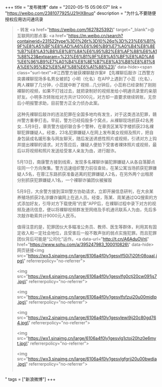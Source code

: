 +++
title = "发布微博"
date = "2020-05-15 05:06:07"
link = "https://weibo.com/2381077925/J21HX8nuq"
description = "为什么不要随便授权应用访问通讯录<br><blockquote> - 转发 <a href=\"https://weibo.com/1627825392\" target=\"_blank\">@互联网的那点事</a>: <a href=\"https://m.weibo.cn/search?containerid=231522type%3D1%26t%3D10%26q%3D%23%E6%B1%9F%E8%A5%BF%E8%AD%A6%E6%96%B9%E7%A0%B4%E8%8E%B7%E8%A3%B8%E8%81%8A%E6%95%B2%E8%AF%88%E6%A1%88%23&extparam=%23%E6%B1%9F%E8%A5%BF%E8%AD%A6%E6%96%B9%E7%A0%B4%E8%8E%B7%E8%A3%B8%E8%81%8A%E6%95%B2%E8%AF%88%E6%A1%88%23\" data-hide><span class=\"surl-text\">#江西警方破获裸聊敲诈案#</span></a> 【先裸聊后敲诈 江西警方突袭裸聊现场多名男女被抓】小明（化名）在APP上遇到了小蕊（化名），两人裸聊了几分钟，小蕊就中断了视频...几分钟后，小蕊称已经录制了刚刚裸聊的视频，如果不打钱过去，就把录制好的视频发给小明通讯录里的亲朋好友。小明多次转账给对方共计12000元，对方却一直要求继续转账，无奈后小明报警求助，目前警方正全力侦办此案。<br><br>这种先裸聊后敲诈的违法犯罪在全国多地均有发生，对于这类违法犯罪，赣州警方重拳打击。早前，警方已经捣毁多个窝点，从裸聊现场抓获42名男女...5月9日，章贡警方组织联合多个警种，在章贡区某写字楼抓获23名裸聊犯罪嫌疑人。经查，23名犯罪嫌疑人在网上发布美女视频及照片，把自身包装成名媛形象与网友聊天，随后发送诱惑性照片或视频，引诱对方上钩并提出裸聊的请求。对方答应后，嫌疑人便拍下受害者裸体照片或视频，最后以将视频和照片发送给受害人亲友为由，进行敲诈。<br><br>5月13日，南康警方接到线索，发现多名裸聊诈骗犯罪嫌疑人从各自落脚点往同一个方向聚集。警方迅速组织警力前往查处，在某公寓当场抓获犯罪嫌疑人5名，在蓉江东路抓获准备逃离的犯罪嫌疑人2名，在另外两个出租房分别抓获犯罪嫌疑人1名，一个裸聊诈骗团伙被摧毁<br><br>5月9日，大余警方接到深圳警方协助请求，立即开展信息研判，在大余某养殖场抓获2名涉嫌诈骗网上在逃人员。经查，陈某、周某通过QQ搜索的方式添加好友，引导对方下载使用“约爱”APP后，在裸聊过程中录下对方的视频及通讯信息，便以将裸聊视频群发至网络及手机通讯联系人为由，先后多次敲诈勒索共计9000元人民币。<br><br>值得注意的是，犯罪团伙大多瞄准公务员、教师、医生等群体，利用其有固定收入和一定社会地位，且受害后一般不敢声张的弱点实施犯罪。而且犯罪团伙背后可能是“公司化”运作。<a data-url=\"http://t.cn/A6AduOVn\" href=\"https://www.sohu.com/a/395247983_100010826\" data-hide>网页链接</a><img src=\"https://wx3.sinaimg.cn/large/6106a4f0ly1gesvlf50i7j20fr08oaal.jpg\" referrerpolicy=\"no-referrer\"><br><br><img src=\"https://wx4.sinaimg.cn/large/6106a4f0ly1gesvlfg0ctj20cw091js7.jpg\" referrerpolicy=\"no-referrer\"><br><br><img src=\"https://wx4.sinaimg.cn/large/6106a4f0ly1gesvlfsfzuj20u00midlp.jpg\" referrerpolicy=\"no-referrer\"><br><br><img src=\"https://wx2.sinaimg.cn/large/6106a4f0ly1gesvlewi9ij20c80gd764.jpg\" referrerpolicy=\"no-referrer\"><br><br><img src=\"https://wx1.sinaimg.cn/large/6106a4f0ly1gesvlg1ctoj20hz0e6myt.jpg\" referrerpolicy=\"no-referrer\"><br><br><img src=\"https://wx3.sinaimg.cn/large/6106a4f0ly1gesvlgfgrjj20u00bwdia.jpg\" referrerpolicy=\"no-referrer\"><br><br></blockquote>"
tags = ["新浪微博"]
+++
